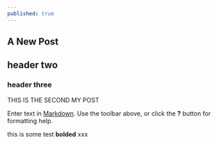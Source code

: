 ```yaml
---
published: true
---
```






## A New Post

## header two

### header three


THIS IS THE SECOND MY POST

Enter text in [Markdown](http://daringfireball.net/projects/markdown/). Use the toolbar above, or click the **?** button for formatting help.

this is some test ****bolded**** xxx
